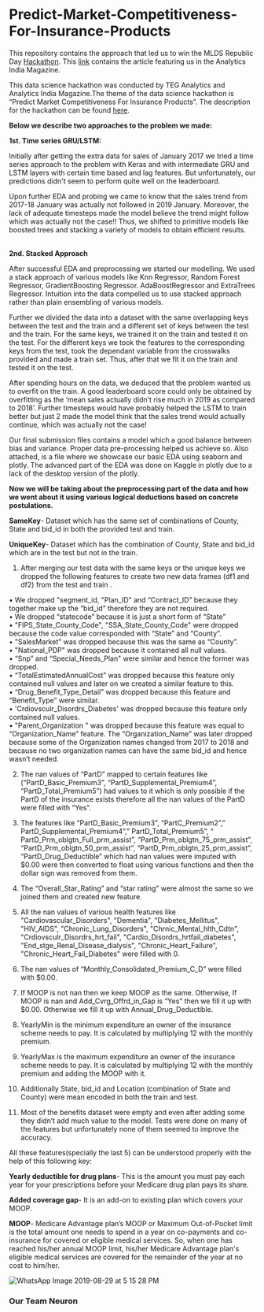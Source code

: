 # Predict-Market-Competitiveness-For-Insurance-Products
This repository contains the approach that led us to win the MLDS Republic Day <a href="https://www.machinehack.com/course/offline-hackathon-republic-day-hackathon-by-teg-analytics-and-aim/">Hackathon</a>. This <a href="https://www.analyticsindiamag.com/how-these-data-science-enthusiasts-from-christ-university-solved-our-insurance-products-hackathon/">link</a> contains the article featuring us in the Analytics India Magazine.<br>

This data science hackathon was conducted by TEG Analytics and Analytics India Magazine.The theme of the data science hackathon is “Predict Market Competitiveness For Insurance Products”. The description for the hackathon can be found <a href="https://github.com/SamdenLepcha/Predict-Market-Competitiveness-For-Insurance-Products/blob/master/Republic%20Day%20Hackathon.pdf">here</a>. <br>

<b>Below we describe two approaches to the problem we made:</b><br>

<b>1st. Time series GRU/LSTM:</b></br>

Initially after getting the extra data for sales of January 2017 we tried a time series approach to the problem with Keras and with intermediate GRU and LSTM layers with certain time based and lag features. But unfortunately, our predictions didn't seem to perform quite well on the leaderboard.<br>

Upon further EDA and probing we came to know that the sales trend from 2017-18 January was actually not followed in 2019 January. Moreover, the lack of adequate timesteps made the model believe the trend might follow which was actually not the case!! Thus, we shifted to primitive models like boosted trees and stacking a variety of models to obtain efficient results.<br><br>


<b>2nd. Stacked Approach</b>

After successful EDA and preprocessing we started our modelling. We used a stack approach of various models like Knn Regressor, Random Forest Regressor, GradientBoosting Regressor. AdaBoostRegressor and ExtraTrees Regressor. Intuition into the data compelled us to use stacked approach rather than plain ensembling of various models.<br>

Further we divided the data into a dataset with the same overlapping keys between the test and the train and a different set of keys between the test and the train. For the same keys, we trained it on the train and tested it on the test. For the different keys we took the features to the corresponding keys from the test, took the dependant variable from the crosswalks provided and made a train set. Thus, after that we fit it on the train and tested it on the test.<br>

After spending hours on the data, we deduced that the problem wanted us to overfit on the train. A good leaderboard score could only be obtained by overfitting as the ‘mean sales actually didn’t rise much in 2019 as compared to 2018’. Further timesteps would have probably helped the LSTM to train better but just 2 made the model think that the sales trend would actually continue, which was actually not the case!<br>

Our final submission files contains a model which a good balance between bias and variance. Proper data pre-processing helped us achieve so. Also attached, is a file where we showcase our basic EDA using seaborn and plotly. The advanced part of the EDA was done on Kaggle in plotly due to a lack of the desktop version of the plotly.<br>

<b>Now we will be taking about the preprocessing part of the data and how we went about it using various logical deductions based on concrete postulations.</b><br>

<b>SameKey</b>- Dataset which has the same set of combinations of County, State and bid_id in both the provided test and train.<br> 

<b>UniqueKey</b>- Dataset which has the combination of County, State and bid_id which are in the test but not in the train.<br>

1.	After merging our test data with the same keys or the unique keys we dropped the following features to create two new data frames (df1 and df2) from the test and train .<br>

•	We dropped "segment_id, "Plan_ID" and “Contract_ID” because they together make up the “bid_id” therefore they are not required.<br>
•	We dropped “statecode” because it is just a short form of “State”<br>
•	"FIPS_State_County_Code", "SSA_State_County_Code" were dropped because the code value corresponded with “State” and “County”.<br>
•	"SalesMarket" was dropped because this was the same as “County”.<br>
•	"National_PDP" was dropped because it contained all null values.<br>
•	“Snp” and “Special_Needs_Plan" were similar and hence the former was dropped.<br>
•	“TotalEstimatedAnnualCost” was dropped because this feature only contained null values and later on we created a similar feature to this.<br>
•	“Drug_Benefit_Type_Detail” was dropped because this feature and “Benefit_Type” were similar.<br>
•	'Crdiovsculr_Disordrs_Diabetes' was dropped because this feature only contained null values.<br>
•	"Parent_Organization " was dropped because this feature was equal to “Organization_Name” feature. The “Organization_Name” was later dropped because some of the Organization names changed from 2017 to 2018 and because no two organization names can have the same bid_id and hence wasn’t needed.<br>

2.	The nan values of “PartD” mapped to certain features like (“PartD_Basic_Premium3”, “PartD_Supplemental_Premium4”, “PartD_Total_Premium5”) had values to it which is only possible if the PartD of the insurance exists therefore all the nan values of the PartD were filled with “Yes”.<br>

3.	The features like “PartD_Basic_Premium3”, “PartC_Premium2”,” PartD_Supplemental_Premium4”,” PartD_Total_Premium5”, “ PartD_Prm_oblgtn_Full_prm_assist”, “PartD_Prm_oblgtn_75_prm_assist”, “PartD_Prm_oblgtn_50_prm_assist”, “PartD_Prm_oblgtn_25_prm_assist”, “PartD_Drug_Deductible” which had nan values were imputed with $0.00 were then converted to float using various functions and then the dollar sign was removed from them.<br>

4.	The “Overall_Star_Rating” and “star rating” were almost the same so we joined them and created new feature.<br>

5.	All the nan values of various health features like "Cardiovascular_Disorders", "Dementia", "Diabetes_Mellitus", "HIV_AIDS", "Chronic_Lung_Disorders", "Chrnic_Mental_hlth_Cdtn", "Crdiovsculr_Disordrs_hrt_fail", "Cardio_Disordrs_hrtfail_diabetes", "End_stge_Renal_Disease_dialysis", "Chronic_Heart_Failure", "Chronic_Heart_Fail_Diabetes"  were filled with 0.<br>

6.	The nan values of “Monthly_Consolidated_Premium_C_D” were filled with $0.00.<br>
7.	If MOOP is not nan then we keep MOOP as the same. Otherwise, If MOOP is nan and Add_Cvrg_Offrd_in_Gap is “Yes” then we fill it up with $0.00. Otherwise we fill it up with Annual_Drug_Deductible.<br>
8.	YearlyMin is the minimum expenditure an owner of the insurance scheme needs to pay. It is calculated by multiplying 12 with the monthly premium.<br>
9.	YearlyMax is the maximum expenditure an owner of the insurance scheme needs to pay. It is calculated by multiplying 12 with the monthly premium and adding the MOOP with it.<br>
10.	Additionally State, bid_id and Location (combination of State and County) were mean encoded in both the train and test. 
11.	Most of the benefits dataset were empty and even after adding some they didn’t add much value to the model. Tests were done on many of the features but unfortunately none of them seemed to improve the accuracy. <br>

All these features(specially the last 5) can be understood properly with the help of this following key:<br>

<b>Yearly deductible for drug plans</b>- This is the amount you must pay each year for your prescriptions before your Medicare drug plan pays its share.<br>

<b>Added coverage gap</b>- It is an add-on to existing plan which covers your MOOP.<br>

<b>MOOP</b>- Medicare Advantage plan’s MOOP or Maximum Out-of-Pocket limit is the total amount one needs to spend in a year on co-payments and co-insurance for covered or eligible medical services.  So, when one has reached his/her annual MOOP limit, his/her Medicare Advantage plan's eligible medical services are covered for the remainder of the year at no cost to him/her.<br>

![WhatsApp Image 2019-08-29 at 5 15 28 PM](https://user-images.githubusercontent.com/33536225/68207306-a52fff00-fff4-11e9-9006-b7b085123222.jpeg)

<h3>Our Team Neuron </h3>
